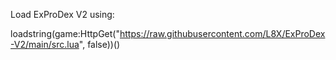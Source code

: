 Load ExProDex V2 using:

loadstring(game:HttpGet("https://raw.githubusercontent.com/L8X/ExProDex-V2/main/src.lua", false))()
